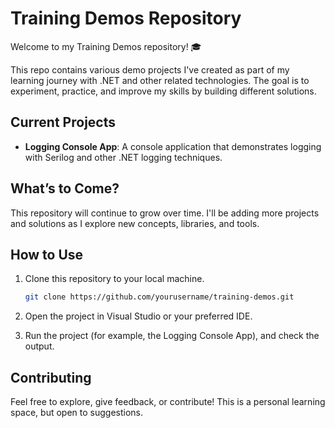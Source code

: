 # Training Demos Repository

Welcome to my Training Demos repository! 🎓

This repo contains various demo projects I've created as part of my learning journey with .NET and other related technologies. The goal is to experiment, practice, and improve my skills by building different solutions.

## Current Projects

- **Logging Console App**: A console application that demonstrates logging with Serilog and other .NET logging techniques.

## What’s to Come?

This repository will continue to grow over time. I'll be adding more projects and solutions as I explore new concepts, libraries, and tools.

## How to Use

1. Clone this repository to your local machine.
   
   ```bash
   git clone https://github.com/yourusername/training-demos.git
   ```

2. Open the project in Visual Studio or your preferred IDE.

3. Run the project (for example, the Logging Console App), and check the output.

## Contributing

Feel free to explore, give feedback, or contribute! This is a personal learning space, but open to suggestions.
